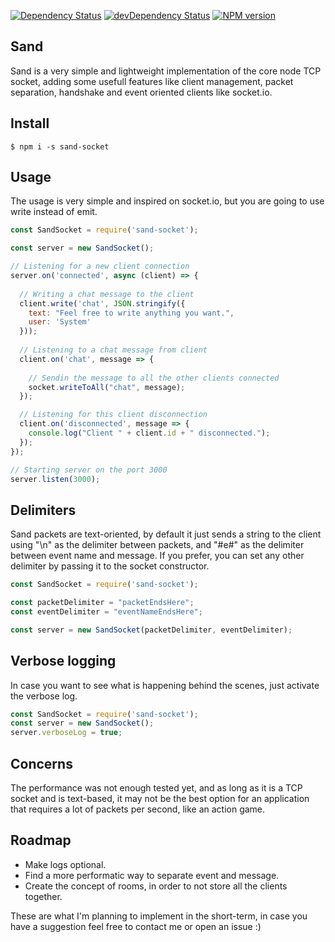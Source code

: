 [![Dependency Status](https://david-dm.org/ccadori/sand-socket.svg)](https://david-dm.org/ccadori/sand-socket)
[![devDependency Status](https://david-dm.org/ccadori/sand-socket/dev-status.svg)](https://david-dm.org/ccadori/sand-socket?type=dev)
[![NPM version](https://badge.fury.io/js/sand-socket.svg)](https://www.npmjs.com/package/sand-socket)

## Sand

Sand is a very simple and lightweight implementation of the core node TCP socket, adding some usefull features like client 
management, packet separation, handshake and event oriented clients like socket.io.

## Install

```
$ npm i -s sand-socket
```

## Usage
The usage is very simple and inspired on socket.io, but you are going to use write instead of emit.

```javascript
const SandSocket = require('sand-socket');

const server = new SandSocket();

// Listening for a new client connection
server.on('connected', async (client) => {
  
  // Writing a chat message to the client
  client.write('chat', JSON.stringify({
    text: "Feel free to write anything you want.",
    user: 'System'
  }));
  
  // Listening to a chat message from client
  client.on('chat', message => {
     
    // Sendin the message to all the other clients connected
    socket.writeToAll("chat", message);
  });

  // Listening for this client disconnection
  client.on('disconnected', message => {
    console.log("Client " + client.id + " disconnected.");
  });
});

// Starting server on the port 3000
server.listen(3000);
```

## Delimiters
Sand packets are text-oriented, by default it just sends a string to the client using "\n" as the delimiter
between packets, and "#e#" as the delimiter between event name and message. 
If you prefer, you can set any other delimiter by passing it to the socket constructor.

```javascript
const SandSocket = require('sand-socket');

const packetDelimiter = "packetEndsHere";
const eventDelimiter = "eventNameEndsHere";

const server = new SandSocket(packetDelimiter, eventDelimiter);
```

## Verbose logging
In case you want to see what is happening behind the scenes, just activate the verbose log.

```javascript
const SandSocket = require('sand-socket');
const server = new SandSocket();
server.verboseLog = true;
```

## Concerns
The performance was not enough tested yet, and as long as it is a TCP socket and is text-based, it may not be 
the best option for an application that requires a lot of packets per second, like an action game.

## Roadmap
- Make logs optional.
- Find a more performatic way to separate event and message.
- Create the concept of rooms, in order to not store all the clients together.

These are what I'm planning to implement in the short-term, in case you have a suggestion feel free to contact me 
or open an issue :)
